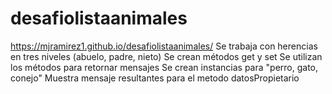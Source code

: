 # desafiolistaanimales
https://mjramirez1.github.io/desafiolistaanimales/
Se trabaja con herencias en tres niveles (abuelo, padre, nieto)
Se crean métodos get y set 
Se utilizan los métodos para retornar mensajes
Se crean instancias para "perro, gato, conejo"
Muestra mensaje resultantes para el metodo datosPropietario
